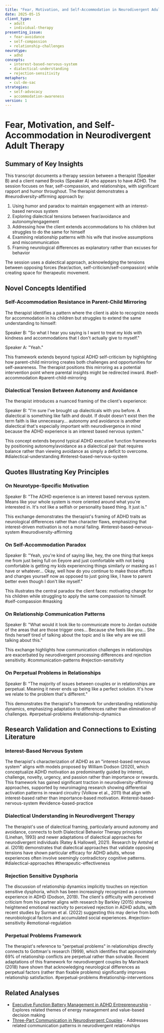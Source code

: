 ```yaml
---
title: "Fear, Motivation, and Self-Accommodation in Neurodivergent Adult Therapy"
date: 2025-05-15
client_type: 
  - adult
  - individual-therapy
presenting_issue:
  - fear-avoidance
  - self-compassion
  - relationship-challenges
neurotype:
  - adhd
concepts:
  - interest-based-nervous-system
  - dialectical-understanding
  - rejection-sensitivity
metaphors:
  - cul-de-sac
strategies:
  - self-advocacy
  - accommodation-awareness
version: 1
---
```


# Fear, Motivation, and Self-Accommodation in Neurodivergent Adult Therapy

## Summary of Key Insights

This transcript documents a therapy session between a therapist (Speaker B) and a client named Brooks (Speaker A) who appears to have ADHD. The session focuses on fear, self-compassion, and relationships, with significant rapport and humor throughout. The therapist demonstrates a #neurodiversity-affirming approach by:

1. Using humor and paradox to maintain engagement with an interest-based nervous system
2. Exploring dialectical tensions between fear/avoidance and autonomy/engagement
3. Addressing how the client extends accommodations to his children but struggles to do the same for himself
4. Examining relationship patterns with his wife that involve assumptions and miscommunication
5. Framing neurological differences as explanatory rather than excuses for behavior

The session uses a dialectical approach, acknowledging the tensions between opposing forces (fear/action, self-criticism/self-compassion) while creating space for therapeutic movement.

## Novel Concepts Identified

### Self-Accommodation Resistance in Parent-Child Mirroring

The therapist identifies a pattern where the client is able to recognize needs for accommodation in his children but struggles to extend the same understanding to himself:

Speaker B: "So what I hear you saying is I want to treat my kids with kindness and accommodations that I don't actually give to myself."

Speaker A: "Yeah."

This framework extends beyond typical ADHD self-criticism by highlighting how parent-child mirroring creates both challenges and opportunities for self-awareness. The therapist positions this mirroring as a potential intervention point where parental insights might be redirected inward. #self-accommodation #parent-child-mirroring

### Dialectical Tension Between Autonomy and Avoidance

The therapist introduces a nuanced framing of the client's experience:

Speaker B: "I'm sure I've brought up dialecticals with you before. A dialectical is something like faith and doubt. If doubt doesn't exist then the term faith is like unnecessary... autonomy and avoidance is another dialectical that's especially important with neurodivergence in mind because the ADHD experience is an interest based nervous system."

This concept extends beyond typical ADHD executive function frameworks by positioning autonomy/avoidance as a dialectical pair that requires balance rather than viewing avoidance as simply a deficit to overcome. #dialectical-understanding #interest-based-nervous-system

## Quotes Illustrating Key Principles

### On Neurotype-Specific Motivation

Speaker B: "The ADHD experience is an interest based nervous system. Means like your whole system is more oriented around what you're interested in. It's not like a selfish or personality based thing. It just is."

This exchange demonstrates the therapist's framing of ADHD traits as neurological differences rather than character flaws, emphasizing that interest-driven motivation is not a moral failing. #interest-based-nervous-system #neurodiversity-affirming

### On Self-Accommodation Paradox

Speaker B: "Yeah, you're kind of saying like, hey, the one thing that keeps me from just being full on Eeyore and just comfortable with not being comfortable is getting my kids experiencing things similarly or masking as I have or whatever... Okay, well how do you continue to make those efforts and changes yourself now as opposed to just going like, I have to parent better even though I don't like myself."

This illustrates the central paradox the client faces: motivating change for his children while struggling to apply the same compassion to himself. #self-compassion #masking

### On Relationship Communication Patterns

Speaker B: "What would it look like to communicate more to Jordan outside of the areas that are those trigger ones... Because she feels like you... She finds herself tired of talking about the topic and is like why are we still talking about this."

This exchange highlights how communication challenges in relationships are exacerbated by neurodivergent processing differences and rejection sensitivity. #communication-patterns #rejection-sensitivity

### On Perpetual Problems in Relationships

Speaker B: "The majority of issues between couples or in relationships are perpetual. Meaning it never ends up being like a perfect solution. It's how we relate to the problem that's different."

This demonstrates the therapist's framework for understanding relationship dynamics, emphasizing adaptation to differences rather than elimination of challenges. #perpetual-problems #relationship-dynamics

## Research Validation and Connections to Existing Literature

### Interest-Based Nervous System

The therapist's characterization of ADHD as an "interest-based nervous system" aligns with models proposed by William Dodson (2020), which conceptualize ADHD motivation as predominantly guided by interest, challenge, novelty, urgency, and passion rather than importance or rewards. This framework has gained significant traction in neurodiversity-affirming approaches, supported by neuroimaging research showing differential activation patterns in reward circuitry (Volkow et al., 2011) that align with interest-based rather than importance-based motivation. #interest-based-nervous-system #evidence-based-practice

### Dialectical Understanding in Neurodivergent Therapy

The therapist's use of dialectical framing, particularly around autonomy and avoidance, connects to both Dialectical Behavior Therapy principles (Linehan, 1993) and newer adaptations of dialectical approaches for neurodivergent individuals (Ratey & Hallowell, 2021). Research by Antshel et al. (2018) demonstrates that dialectical approaches that validate opposing tensions have shown particular efficacy for ADHD adults, whose experiences often involve seemingly contradictory cognitive patterns. #dialectical-approaches #therapeutic-effectiveness

### Rejection Sensitive Dysphoria

The discussion of relationship dynamics implicitly touches on rejection sensitive dysphoria, which has been increasingly recognized as a common experience in ADHD (Dodson, 2019). The client's difficulty with perceived criticism from his partner aligns with research by Barkley (2015) showing heightened emotional reactivity to perceived rejection in ADHD adults, with recent studies by Surman et al. (2022) suggesting this may derive from both neurobiological factors and accumulated social experiences. #rejection-sensitivity #emotional-regulation

### Perpetual Problems Framework

The therapist's reference to "perpetual problems" in relationships directly connects to Gottman's research (1999), which identifies that approximately 69% of relationship conflicts are perpetual rather than solvable. Recent adaptations of this framework for neurodivergent couples by Marshack (2018) have shown that acknowledging neurological differences as perpetual factors (rather than fixable problems) significantly improves relationship satisfaction. #perpetual-problems #relationship-interventions

## Related Analyses

- [Executive Function Battery Management in ADHD Entrepreneurship](04-23-2025_executive-function-battery-adhd-entrepreneurship.md) - Explores related themes of energy management and value-based decision making
- [Three-Part Communication in Neurodivergent Couples](04-23-2025_three-part-communication-neurodivergent-couples.md) - Addresses related communication patterns in neurodivergent relationships